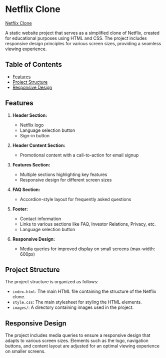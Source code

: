 # Netflix Clone

[Netflix Clone](https://sreeram3015.github.io/Netflix-Clone-HTML-CSS/)

A static website project that serves as a simplified clone of Netflix, created for educational purposes using HTML and CSS. The project includes responsive design principles for various screen sizes, providing a seamless viewing experience.

## Table of Contents

- [Features](#features)
- [Project Structure](#project-structure)
- [Responsive Design](#responsive-design)

## Features

1. **Header Section:**
   - Netflix logo
   - Language selection button
   - Sign-in button

2. **Header Content Section:**
   - Promotional content with a call-to-action for email signup

3. **Features Section:**
   - Multiple sections highlighting key features
   - Responsive design for different screen sizes

4. **FAQ Section:**
   - Accordion-style layout for frequently asked questions

5. **Footer:**
   - Contact information
   - Links to various sections like FAQ, Investor Relations, Privacy, etc.
   - Language selection button

6. **Responsive Design:**
   - Media queries for improved display on small screens (max-width: 600px)

## Project Structure

The project structure is organized as follows:

- `index.html`: The main HTML file containing the structure of the Netflix clone.
- `style.css`: The main stylesheet for styling the HTML elements.
- `images/`: A directory containing images used in the project.

## Responsive Design

The project includes media queries to ensure a responsive design that adapts to various screen sizes. Elements such as the logo, navigation buttons, and content layout are adjusted for an optimal viewing experience on smaller screens.

